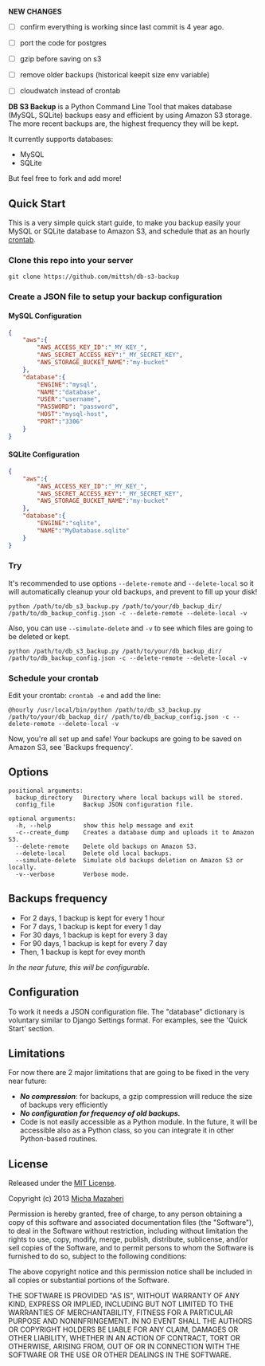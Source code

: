**NEW CHANGES**

- [ ] confirm everything is working since last commit is 4 year ago.
- [ ] port the code for postgres
- [ ] gzip before saving on s3
- [ ] remove older backups (historical keepit size env variable)
- [ ] cloudwatch instead of crontab




**DB S3 Backup** is a Python Command Line Tool that makes database (MySQL, SQLite) backups easy and efficient by using Amazon S3 storage.
The more recent backups are, the highest frequency they will be kept.

It currently supports databases:

- MySQL
- SQLite

But feel free to fork and add more!

## Quick Start

This is a very simple quick start guide, to make you backup easily your MySQL or SQLite database to Amazon S3, and schedule that as an hourly [crontab](https://en.wikipedia.org/wiki/Cron).

### Clone this repo into your server

```git clone https://github.com/mittsh/db-s3-backup```

### Create a JSON file to setup your backup configuration

#### MySQL Configuration
 
```json
{
	"aws":{
		"AWS_ACCESS_KEY_ID":"_MY_KEY_",
		"AWS_SECRET_ACCESS_KEY":"_MY_SECRET_KEY",
		"AWS_STORAGE_BUCKET_NAME":"my-bucket"
	},
	"database":{
		"ENGINE":"mysql",
		"NAME":"database",
		"USER":"username",
		"PASSWORD": "password",
		"HOST":"mysql-host",
		"PORT":"3306"
	}
}
```

#### SQLite Configuration

```json
{
	"aws":{
		"AWS_ACCESS_KEY_ID":"_MY_KEY_",
		"AWS_SECRET_ACCESS_KEY":"_MY_SECRET_KEY",
		"AWS_STORAGE_BUCKET_NAME":"my-bucket"
	},
	"database":{
		"ENGINE":"sqlite",
		"NAME":"MyDatabase.sqlite"
	}
}
```

### Try

It's recommended to use options ```--delete-remote``` and ```--delete-local``` so it will automatically cleanup your old backups, and prevent to fill up your disk!

```
python /path/to/db_s3_backup.py /path/to/your/db_backup_dir/ /path/to/db_backup_config.json -c --delete-remote --delete-local -v
```

Also, you can use ```--simulate-delete``` and ```-v``` to see which files are going to be deleted or kept.

```
python /path/to/db_s3_backup.py /path/to/your/db_backup_dir/ /path/to/db_backup_config.json -c --delete-remote --delete-local -v
```

### Schedule your crontab

Edit your crontab: ```crontab -e``` and add the line:

```@hourly /usr/local/bin/python /path/to/db_s3_backup.py /path/to/your/db_backup_dir/ /path/to/db_backup_config.json -c --delete-remote --delete-local -v```

Now, you're all set up and safe! Your backups are going to be saved on Amazon S3, see 'Backups frequency'.

## Options

```
positional arguments:
  backup_directory   Directory where local backups will be stored.
  config_file        Backup JSON configuration file.

optional arguments:
  -h, --help         show this help message and exit
  -c--create_dump    Creates a database dump and uploads it to Amazon S3.
  --delete-remote    Delete old backups on Amazon S3.
  --delete-local     Delete old local backups.
  --simulate-delete  Simulate old backups deletion on Amazon S3 or locally.
  -v--verbose        Verbose mode.
```

## Backups frequency

- For 2 days, 1 backup is kept for every 1 hour
- For 7 days, 1 backup is kept for every 1 day
- For 30 days, 1 backup is kept for every 3 day
- For 90 days, 1 backup is kept for every 7 day
- Then, 1 backup is kept for evey month

*In the near future, this will be configurable.*

## Configuration

To work it needs a JSON configuration file. The "database" dictionary is voluntary similar to Django Settings format.
For examples, see the 'Quick Start' section.

## Limitations

For now there are 2 major limitations that are going to be fixed in the very near future:

- ***No compression***: for backups, a gzip compression will reduce the size of backups very efficiently
- ***No configuration for frequency of old backups.***
- Code is not easily accessible as a Python module. In the future, it will be accessible also as a Python class, so you can integrate it in other Python-based routines.

## License

Released under the [MIT License](http://opensource.org/licenses/MIT).

Copyright (c) 2013 [Micha Mazaheri](http://micha.mazaheri.me)

Permission is hereby granted, free of charge, to any person obtaining a copy
of this software and associated documentation files (the "Software"), to deal
in the Software without restriction, including without limitation the rights
to use, copy, modify, merge, publish, distribute, sublicense, and/or sell
copies of the Software, and to permit persons to whom the Software is
furnished to do so, subject to the following conditions:

The above copyright notice and this permission notice shall be included in
all copies or substantial portions of the Software.

THE SOFTWARE IS PROVIDED "AS IS", WITHOUT WARRANTY OF ANY KIND, EXPRESS OR
IMPLIED, INCLUDING BUT NOT LIMITED TO THE WARRANTIES OF MERCHANTABILITY,
FITNESS FOR A PARTICULAR PURPOSE AND NONINFRINGEMENT. IN NO EVENT SHALL THE
AUTHORS OR COPYRIGHT HOLDERS BE LIABLE FOR ANY CLAIM, DAMAGES OR OTHER
LIABILITY, WHETHER IN AN ACTION OF CONTRACT, TORT OR OTHERWISE, ARISING FROM,
OUT OF OR IN CONNECTION WITH THE SOFTWARE OR THE USE OR OTHER DEALINGS IN
THE SOFTWARE.
